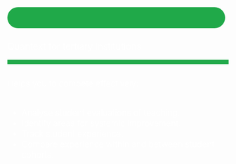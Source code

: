 ---
---
<div class="main-theme-fill-menu index_box">
    <div class="pt-0 pb-0" style="background: url('/static/img/institution.jpg');color:white;position: relative;opacity: 1;background-size: cover;background-position: top right;">
        <div class="col-md-6 pl-5 pr-5 pb-5 mt-0 mb-5 pt-5" style="z-index: 4;">
            <div class="centerFlex">
                <div style="background:#20a949;padding: 1.5rem .8rem;border-radius: 10rem;margin-right: .5rem;margin-bottom: .5rem;">
                    <div class="inner-icon quantext-user" style="margin-bottom: -1rem;font-size: 2rem;margin-top: -.5rem;"></div>
                </div>
                <h2 style="font-weight:300">Quantext for tertiary institutions</h2>
            </div>
            <div style="border-bottom:10px solid #20a949;margin-bottom:2rem"></div>
            <div style="font-size: 1.2rem;font-weight: 300;">
                Helps you to compete effectively:
                <br><br>
                <ul>
                    <li>Analyse student evaluations of teaching.</li>
                    <li>Identify areas for systemic improvement.</li>
                    <li>Track student experience.</li>
                    <li>Compare experience within and between student cohorts.</li>
                </ul>
            </div>
        </div>
        <div class="col-md-6" style="background: #0a3718;position: absolute;top: 0;bottom: 0;left: 0;opacity: .95;z-index: 0;"></div>
    </div>
</div>